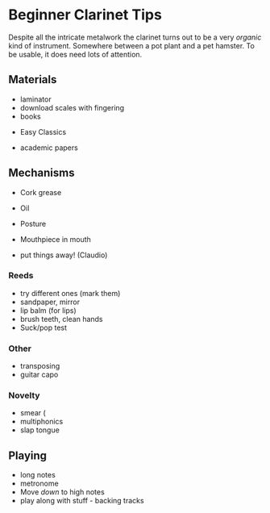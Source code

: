 # Beginner Clarinet Tips

Despite all the intricate metalwork the clarinet turns out to be a very *organic* kind of instrument. Somewhere between a pot plant and a pet hamster. To be usable, it does need lots of attention.

## Materials

* laminator
* download scales with fingering
* books
- Easy Classics
* academic papers

## Mechanisms

* Cork grease
* Oil

* Posture
* Mouthpiece in mouth

* put things away! (Claudio)


### Reeds

* try different ones (mark them)
* sandpaper, mirror
* lip balm (for lips)
* brush teeth, clean hands
* Suck/pop test

### Other

* transposing
* guitar capo

### Novelty

* smear (
* multiphonics
* slap tongue

## Playing

* long notes
* metronome
* Move *down* to high notes
* play along with stuff - backing tracks



